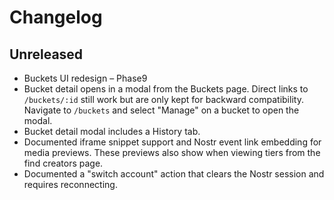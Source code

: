 # Changelog

## Unreleased

- Buckets UI redesign – Phase9
- Bucket detail opens in a modal from the Buckets page.
  Direct links to `/buckets/:id` still work but are only kept
  for backward compatibility. Navigate to `/buckets` and select
  "Manage" on a bucket to open the modal.
- Bucket detail modal includes a History tab.
- Documented iframe snippet support and Nostr event link embedding for media previews. These previews also show when viewing tiers from the find creators page.
- Documented a "switch account" action that clears the Nostr session and requires reconnecting.
